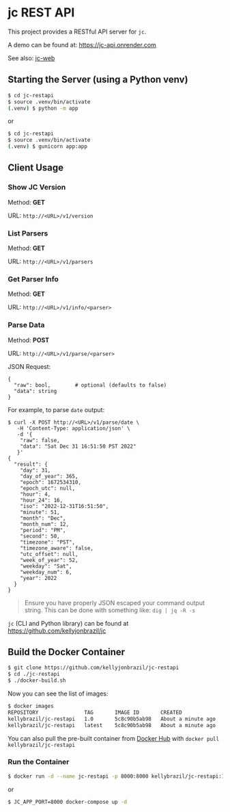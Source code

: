# jc REST API

This project provides a RESTful API server for `jc`.

A demo can be found at: https://jc-api.onrender.com

See also: [jc-web](https://github.com/kellyjonbrazil/jc-web)

## Starting the Server (using a Python venv)
```bash
$ cd jc-restapi
$ source .venv/bin/activate
(.venv) $ python -m app
```
or
```bash
$ cd jc-restapi
$ source .venv/bin/activate
(.venv) $ gunicorn app:app
```

## Client Usage

### Show JC Version
Method: **GET**

URL: `http://<URL>/v1/version`

### List Parsers
Method: **GET**

URL: `http://<URL>/v1/parsers`

### Get Parser Info
Method: **GET**

URL: `http://<URL>/v1/info/<parser>`

### Parse Data
Method: **POST**

URL: `http://<URL>/v1/parse/<parser>`

JSON Request:
```
{
  "raw": bool,        # optional (defaults to false)
  "data": string
}
```
For example, to parse `date` output:
```
$ curl -X POST http://<URL>/v1/parse/date \
   -H 'Content-Type: application/json' \
   -d '{
    "raw": false,
    "data": "Sat Dec 31 16:51:50 PST 2022"
   }'
{
  "result": {
    "day": 31,
    "day_of_year": 365,
    "epoch": 1672534310,
    "epoch_utc": null,
    "hour": 4,
    "hour_24": 16,
    "iso": "2022-12-31T16:51:50",
    "minute": 51,
    "month": "Dec",
    "month_num": 12,
    "period": "PM",
    "second": 50,
    "timezone": "PST",
    "timezone_aware": false,
    "utc_offset": null,
    "week_of_year": 52,
    "weekday": "Sat",
    "weekday_num": 6,
    "year": 2022
  }
}
```
> Ensure you have properly JSON escaped your command output string. This can
> be done with something like:  `dig | jq -R -s`

`jc` (CLI and Python library) can be found at https://github.com/kellyjonbrazil/jc

## Build the Docker Container

```bash
$ git clone https://github.com/kellyjonbrazil/jc-restapi
$ cd ./jc-restapi
$ ./docker-build.sh
```

Now you can see the list of images:

```bash
$ docker images
REPOSITORY               TAG       IMAGE ID       CREATED              SIZE
kellybrazil/jc-restapi   1.0       5c8c90b5ab98   About a minute ago   68.7MB
kellybrazil/jc-restapi   latest    5c8c90b5ab98   About a minute ago   68.7MB
```

You can also pull the pre-built container from [Docker Hub](https://hub.docker.com/r/kellybrazil/jc-restapi) with `docker pull kellybrazil/jc-restapi`

### Run the Container

```bash
$ docker run -d --name jc-restapi -p 8000:8000 kellybrazil/jc-restapi:1.0
```

or

```bash
$ JC_APP_PORT=8000 docker-compose up -d
```
